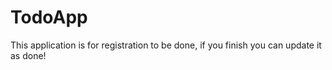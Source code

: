 # TodoApp
This application is for registration to be done, if you finish you can update it as done!
